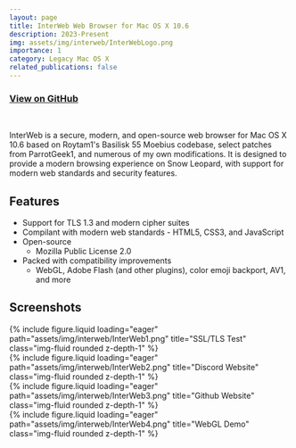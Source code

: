 ```yaml
---
layout: page
title: InterWeb Web Browser for Mac OS X 10.6
description: 2023-Present
img: assets/img/interweb/InterWebLogo.png
importance: 1
category: Legacy Mac OS X
related_publications: false
---
```


<h3>
    <a href="https://github.com/Jazzzny/basilisk55-snowleopard">View on GitHub</a>
</h3>
<br>

InterWeb is a secure, modern, and open-source web browser for Mac OS X 10.6 based on Roytam1's Basilisk 55 Moebius codebase, select patches from ParrotGeek1, and numerous of my own modifications. It is designed to provide a modern browsing experience on Snow Leopard, with support for modern web standards and security features.

## Features
- Support for TLS 1.3 and modern cipher suites
- Compilant with modern web standards - HTML5, CSS3, and JavaScript
- Open-source
    - Mozilla Public License 2.0
- Packed with compatibility improvements
    - WebGL, Adobe Flash (and other plugins), color emoji backport, AV1, and more

## Screenshots

<div class="col-sm mt-3 mt-md-0">
        {% include figure.liquid loading="eager" path="assets/img/interweb/InterWeb1.png" title="SSL/TLS Test" class="img-fluid rounded z-depth-1" %}
</div>

<div class="col-sm mt-3 mt-md-0">
        {% include figure.liquid loading="eager" path="assets/img/interweb/InterWeb2.png" title="Discord Website" class="img-fluid rounded z-depth-1" %}
</div>

<div class="col-sm mt-3 mt-md-0">
        {% include figure.liquid loading="eager" path="assets/img/interweb/InterWeb3.png" title="Github Website" class="img-fluid rounded z-depth-1" %}
</div>

<div class="col-sm mt-3 mt-md-0">
        {% include figure.liquid loading="eager" path="assets/img/interweb/InterWeb4.png" title="WebGL Demo" class="img-fluid rounded z-depth-1" %}
</div>